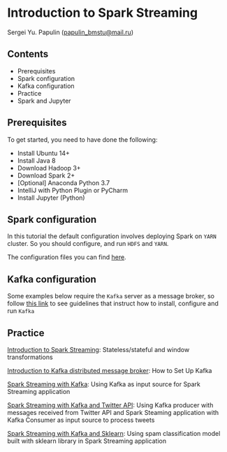 # Introduction to Spark Streaming
Sergei Yu. Papulin (papulin_bmstu@mail.ru)


## Contents

- Prerequisites
- Spark configuration
- Kafka configuration
- Practice
- Spark and Jupyter

## Prerequisites

To get started, you need to have done the following:

- Install Ubuntu 14+
- Install Java 8
- Download Hadoop 3+
- Download Spark 2+
- [Optional] Anaconda Python 3.7
- IntelliJ with Python Plugin or PyCharm
- Install Jupyter (Python)

## Spark configuration

In this tutorial the default configuration involves deploying Spark on `YARN` cluster. So you should configure, and run `HDFS` and `YARN`.

The configuration files you can find [here](spark_basics.md).

## Kafka configuration

Some examples below require the `Kafka` server as a message broker, so follow [this link](kafka_basics.md) to see guidelines that instruct how to install, configure and run `Kafka`

## Practice

[Introduction to Spark Streaming](https://github.com/BigDataProcSystems/Spark_Streaming/blob/master/docs/spark_streaming_intro.md): Stateless/stateful and window transformations 

[Introduction to Kafka distributed message broker](../docs/kafka_basics.md): How to Set Up Kafka

[Spark Streaming with Kafka](https://github.com/BigDataProcSystems/Spark_Streaming/blob/master/docs/spark_streaming_kafka.md): Using Kafka as input source for Spark Streaming application

[Spark Streaming with Kafka and Twitter API](https://github.com/BigDataProcSystems/Spark_Streaming/blob/master/docs/spark_streaming_kafka_tweets.md): Using Kafka producer with messages received from Twitter API and Spark Steaming application with Kafka Consumer as input source to process tweets

[Spark Streaming with Kafka and Sklearn](https://nbviewer.jupyter.org/github/BigDataProcSystems/Spark_Streaming/blob/master/notebooks/spark_streaming_spam_classification.ipynb): Using spam classification model built with sklearn library in Spark Streaming application

